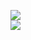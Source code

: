 [![](https://img.shields.io/badge/Made%20With-Github%20Spray-lightgrey.svg?style=for-the-badge&logo=github)](https://github.com/Annihil/github-spray#1030)  
[![](https://i.imgur.com/2DrTn0Z.gif)](https://github.com/Annihil/github-spray)